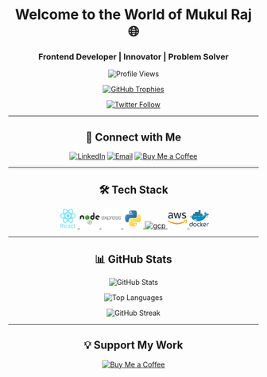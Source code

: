 <h1 align="center">Welcome to the World of Mukul Raj 🌐</h1>
<h3 align="center">Frontend Developer | Innovator | Problem Solver</h3>

<p align="center">
  <img src="https://komarev.com/ghpvc/?username=mukul7raj&label=Visitors&color=blue&style=flat-square" alt="Profile Views" />
</p>

<p align="center">
  <a href="https://github.com/ryo-ma/github-profile-trophy">
    <img src="https://github-profile-trophy.vercel.app/?username=mukul7raj&theme=onedark&no-frame=true&column=6&margin-w=15&margin-h=15" alt="GitHub Trophies" />
  </a>
</p>

<p align="center">
  <a href="https://twitter.com/">
    <img src="https://img.shields.io/twitter/follow/?logo=twitter&style=for-the-badge" alt="Twitter Follow" />
  </a>
</p>

---

<h2 align="center">🚀 Connect with Me</h2>
<p align="center">
  <a href="https://www.linkedin.com/in/your-linkedin-profile" target="_blank"><img src="https://img.shields.io/badge/LinkedIn-0A66C2?style=for-the-badge&logo=linkedin&logoColor=white" alt="LinkedIn"/></a>
  <a href="mailto:your-email@example.com"><img src="https://img.shields.io/badge/Email-D14836?style=for-the-badge&logo=gmail&logoColor=white" alt="Email"/></a>
  <a href="https://www.buymeacoffee.com/mukulraj" target="_blank"><img src="https://img.shields.io/badge/Buy%20me%20a%20coffee-F7CA18?style=for-the-badge&logo=buy-me-a-coffee&logoColor=black" alt="Buy Me a Coffee" /></a>
</p>

---

<h2 align="center">🛠️ Tech Stack</h2>
<p align="center">
  <a href="https://reactjs.org/" target="_blank" rel="noreferrer"> 
    <img src="https://raw.githubusercontent.com/devicons/devicon/master/icons/react/react-original-wordmark.svg" alt="react" width="40" height="40"/> 
  </a> 
  <a href="https://nodejs.org" target="_blank" rel="noreferrer"> 
    <img src="https://raw.githubusercontent.com/devicons/devicon/master/icons/nodejs/nodejs-original-wordmark.svg" alt="nodejs" width="40" height="40"/> 
  </a> 
  <a href="https://expressjs.com" target="_blank" rel="noreferrer"> 
    <img src="https://raw.githubusercontent.com/devicons/devicon/master/icons/express/express-original-wordmark.svg" alt="express" width="40" height="40"/> 
  </a> 
  <a href="https://www.python.org" target="_blank" rel="noreferrer"> 
    <img src="https://raw.githubusercontent.com/devicons/devicon/master/icons/python/python-original.svg" alt="python" width="40" height="40"/> 
  </a>
  <a href="https://cloud.google.com" target="_blank" rel="noreferrer"> 
    <img src="https://www.vectorlogo.zone/logos/google_cloud/google_cloud-icon.svg" alt="gcp" width="40" height="40"/> 
  </a> 
  <a href="https://aws.amazon.com" target="_blank" rel="noreferrer"> 
    <img src="https://raw.githubusercontent.com/devicons/devicon/master/icons/amazonwebservices/amazonwebservices-original-wordmark.svg" alt="aws" width="40" height="40"/> 
  </a> 
  <a href="https://www.docker.com/" target="_blank" rel="noreferrer"> 
    <img src="https://raw.githubusercontent.com/devicons/devicon/master/icons/docker/docker-original-wordmark.svg" alt="docker" width="40" height="40"/> 
  </a>
  <!-- Add more icons as needed -->
</p>

---

<h2 align="center">📊 GitHub Stats</h2>
<p align="center">
  <img src="https://github-readme-stats.vercel.app/api?username=mukul7raj&show_icons=true&theme=radical" alt="GitHub Stats" />
</p>
<p align="center">
  <img src="https://github-readme-stats.vercel.app/api/top-langs?username=mukul7raj&show_icons=true&theme=radical&layout=compact" alt="Top Languages" />
</p>
<p align="center">
  <img src="https://github-readme-streak-stats.herokuapp.com/?user=mukul7raj&theme=radical" alt="GitHub Streak" />
</p>

---

<h2 align="center">💡 Support My Work</h2>
<p align="center">
  <a href="https://www.buymeacoffee.com/mukulraj" target="_blank"><img src="https://cdn.buymeacoffee.com/buttons/v2/default-yellow.png" height="50" width="210" alt="Buy Me a Coffee" /></a>
</p>

